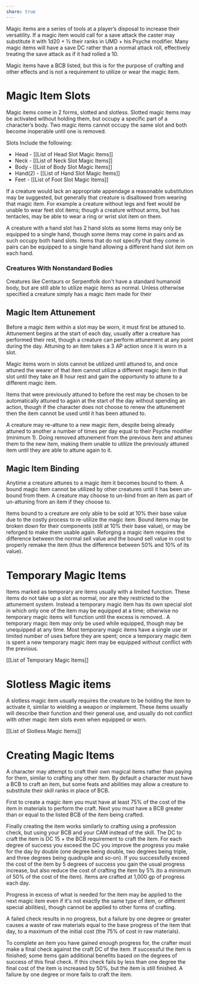 ```yaml
---
share: true
---
```

Magic items are a series of tools at a player’s disposal to increase their versatility. If a magic item would call for a save attack the caster may substitute it with 1d20 + ½ their ranks in UMD + his Psyche modifier. Many magic items will have a save DC rather than a normal attack roll, effectively treating the save attack as if it had rolled a 10.

Magic items have a BCB listed, but this is for the purpose of crafting and other effects and is not a requirement to utilize or wear the magic item.

# Magic Item Slots

Magic items come in 2 forms, slotted and slotless. Slotted magic items may be activated without holding them, but occupy a specific part of a character’s body. Two magic items cannot occupy the same slot and both become inoperable until one is removed.

Slots Include the following:

- Head - [[List of Head Slot Magic Items]]
- Neck - [[List of Neck Slot Magic Items]]
- Body - [[List of Body Slot Magic Items]]
- Hand(2) - [[List of Hand Slot Magic Items]]
- Feet - [[List of Foot Slot Magic Items]]

If a creature would lack an appropriate appendage a reasonable substitution may be suggested, but generally that creature is disallowed from wearing that magic item. For example a creature without legs and feet would be unable to wear feet slot items; though a creature without arms, but has tentacles, may be able to wear a ring or wrist slot item on them.

A creature with a hand slot has 2 hand slots as some items may only be equipped to a single hand, though some items may come in pairs and as such occupy both hand slots. Items that do not specify that they come in pairs can be equipped to a single hand allowing a different hand slot item on each hand.

### Creatures With Nonstandard Bodies
Creatures like Centaurs or Serpentfolk don't have a standard humanoid body, but are still able to utilize magic items as normal. Unless otherwise specified a creature simply has a magic item made for their 

## Magic Item Attunement

Before a magic item within a slot may be worn, it must first be attuned to. Attunement begins at the start of each day, usually after a creature has performed their rest, though a creature can perform attunement at any point during the day. Attuning to an item takes a 3 AP action once it is worn in a slot.

Magic items worn in slots cannot be utilized until attuned to, and once attuned the wearer of that item cannot utilize a different magic item in that slot until they take an 8 hour rest and gain the opportunity to attune to a different magic item.

Items that were previously attuned to before the rest may be chosen to be automatically attuned to again at the start of the day without spending an action, though if the character does not choose to renew the attunement then the item cannot be used until it has been attuned to.

A creature may re-attune to a new magic item, despite being already attuned to another a number of times per day equal to their Psyche modifier (minimum 1). Doing removed attunement from the previous item and attunes them to the new item, making them unable to utilize the previously attuned item until they are able to attune again to it.

## Magic Item Binding

Anytime a creature attunes to a magic item it becomes bound to them. A bound magic item cannot be utilized by other creatures until it has been un-bound from them. A creature may choose to un-bind from an item as part of un-attuning from an item if they choose to.

Items bound to a creature are only able to be sold at 10% their base value due to the costly process to re-utilize the magic item. Bound items may be broken down for their components (still at 10% their base value), or may be reforged to make them usable again. Reforging a magic item requires the difference between the normal sell value and the bound sell value in cost to properly remake the item (thus the difference between 50% and 10% of its value).

# Temporary Magic Items

Items marked as temporary are items usually with a limited function. These items do not take up a slot as normal, nor are they restricted to the attunement system. Instead a temporary magic item has its own special slot in which only one of the item may be equipped at a time; otherwise no temporary magic items will function until the excess is removed.. A temporary magic item may only be used while equipped, though may be unequipped at any time. Most temporary magic items have a single use or limited number of uses before they are spent; once a temporary magic item is spent a new temporary magic item may be equipped without conflict with the previous.

[[List of Temporary Magic Items]]

# Slotless Magic items

A slotless magic item usually requires the creature to be holding the item to activate it, similar to wielding a weapon or implement. These items usually will describe their function and their general use, and usually do not conflict with other magic item slots even when equipped or worn.

[[List of Slotless Magic Items]]

# Creating Magic Items

A character may attempt to craft their own magical items rather than paying for them, similar to crafting any other item. By default a character must have a BCB to craft an item, but some feats and abilities may allow a creature to substitute their skill ranks in place of BCB.

First to create a magic item you must have at least 75% of the cost of the item in materials to perform the craft. Next you must have a BCB greater than or equal to the listed BCB of the item being crafted.

Finally creating the item works similarly to crafting using a profession check, but using your BCB and your CAM instead of the skill. The DC to craft the item is DC 15 + the BCB requirement to craft the item. For each degree of success you exceed the DC you improve the progress you make for the day by double (one degree being double, two degrees being triple, and three degrees being quadruple and so-on). If you successfully exceed the cost of the item by 5 degrees of success you gain the usual progress increase, but also reduce the cost of crafting the item by 5% (to a minimum of 50% of the cost of the item). Items are crafted at 1,000 gp of progress each day.  

Progress in excess of what is needed for the item may be applied to the next magic item even if it's not exactly the same type of item, or different special abilities), though cannot be applied to other forms of crafting.

A failed check results in no progress, but a failure by one degree or greater causes a waste of raw materials equal to the base progress of the item that day, to a maximum of the initial cost (the 75% of cost in raw materials).

To complete an item you have gained enough progress for, the crafter must make a final check against the craft DC of the item. If successful the item is finished; some items gain additional benefits based on the degrees of success of this final check. If this check fails by less than one degree the final cost of the item is increased by 50%, but the item is still finished. A failure by one degree or more fails to craft the item.